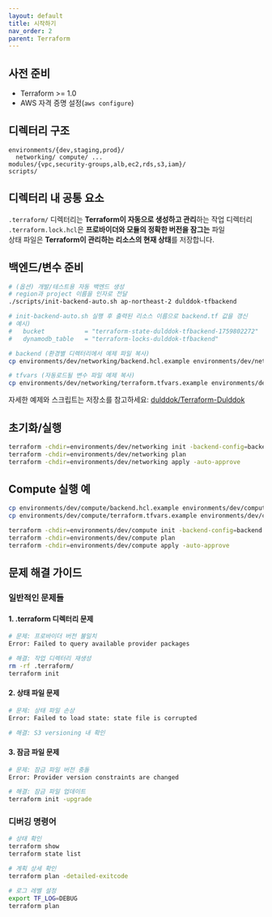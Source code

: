 ```yaml
---
layout: default
title: 시작하기
nav_order: 2
parent: Terraform
---
```


## 사전 준비
- Terraform >= 1.0
- AWS 자격 증명 설정(`aws configure`)

## 디렉터리 구조
```text
environments/{dev,staging,prod}/
  networking/ compute/ ...
modules/{vpc,security-groups,alb,ec2,rds,s3,iam}/
scripts/
```

## 디렉터리 내 공통 요소
`.terraform/` 디렉터리는 **Terraform이 자동으로 생성하고 관리**하는 작업 디렉터리\
`.terraform.lock.hcl`은 **프로바이더와 모듈의 정확한 버전을 잠그는** 파일\
상태 파일은 **Terraform이 관리하는 리소스의 현재 상태**를 저장합니다.


## 백엔드/변수 준비
```bash
# (옵션) 개발/테스트용 자동 백엔드 생성
# region과 project 이름을 인자로 전달
./scripts/init-backend-auto.sh ap-northeast-2 dulddok-tfbackend

# init-backend-auto.sh 실행 후 출력된 리소스 이름으로 backend.tf 값을 갱신
# 예시)
#   bucket           = "terraform-state-dulddok-tfbackend-1759802272"
#   dynamodb_table   = "terraform-locks-dulddok-tfbackend"

# backend (환경별 디렉터리에서 예제 파일 복사)
cp environments/dev/networking/backend.hcl.example environments/dev/networking/backend.hcl

# tfvars (자동로드될 변수 파일 예제 복사)
cp environments/dev/networking/terraform.tfvars.example environments/dev/networking/terraform.tfvars
```

자세한 예제와 스크립트는 저장소를 참고하세요: [dulddok/Terraform-Dulddok](https://github.com/dulddok/Terraform-Dulddok)

## 초기화/실행
```bash
terraform -chdir=environments/dev/networking init -backend-config=backend.hcl
terraform -chdir=environments/dev/networking plan
terraform -chdir=environments/dev/networking apply -auto-approve
```

## Compute 실행 예
```bash
cp environments/dev/compute/backend.hcl.example environments/dev/compute/backend.hcl
cp environments/dev/compute/terraform.tfvars.example environments/dev/compute/terraform.tfvars

terraform -chdir=environments/dev/compute init -backend-config=backend.hcl
terraform -chdir=environments/dev/compute plan
terraform -chdir=environments/dev/compute apply -auto-approve
```

## 문제 해결 가이드

### 일반적인 문제들

#### 1. .terraform 디렉터리 문제

```bash
# 문제: 프로바이더 버전 불일치
Error: Failed to query available provider packages

# 해결: 작업 디렉터리 재생성
rm -rf .terraform/
terraform init
```

#### 2. 상태 파일 문제

```bash
# 문제: 상태 파일 손상
Error: Failed to load state: state file is corrupted

# 해결: S3 versioning 내 확인
```

#### 3. 잠금 파일 문제

```bash
# 문제: 잠금 파일 버전 충돌
Error: Provider version constraints are changed

# 해결: 잠금 파일 업데이트
terraform init -upgrade
```

### 디버깅 명령어

```bash
# 상태 확인
terraform show
terraform state list

# 계획 상세 확인
terraform plan -detailed-exitcode

# 로그 레벨 설정
export TF_LOG=DEBUG
terraform plan
```

